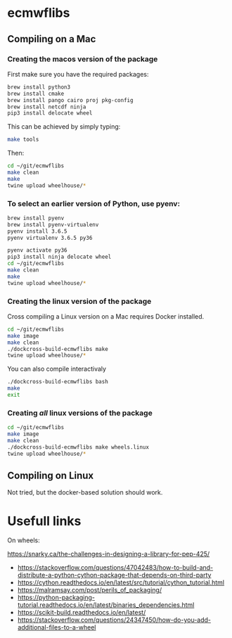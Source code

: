 # ecmwflibs

## Compiling on a Mac
### Creating the macos version of the package

First make sure you have the required packages:

```bash
brew install python3
brew install cmake
brew install pango cairo proj pkg-config
brew install netcdf ninja
pip3 install delocate wheel
```

This can be achieved by simply typing:

```bash
make tools
```

Then:

```bash
cd ~/git/ecmwflibs
make clean
make
twine upload wheelhouse/*
```

### To select an earlier version of Python, use pyenv:

```bash
brew install pyenv
brew install pyenv-virtualenv
pyenv install 3.6.5
pyenv virtualenv 3.6.5 py36

pyenv activate py36
pip3 install ninja delocate wheel
cd ~/git/ecmwflibs
make clean
make
twine upload wheelhouse/*

```

### Creating the linux version of the package

Cross compiling a Linux version on a Mac requires Docker installed.

```bash
cd ~/git/ecmwflibs
make image
make clean
./dockcross-build-ecmwflibs make
twine upload wheelhouse/*
```

You can also compile interactivaly

```bash
./dockcross-build-ecmwflibs bash
make
exit
```

### Creating *all* linux versions of the package
```bash
cd ~/git/ecmwflibs
make image
make clean
./dockcross-build-ecmwflibs make wheels.linux
twine upload wheelhouse/*
```

## Compiling on Linux

Not tried, but the docker-based solution should work.

# Usefull links

On wheels:

https://snarky.ca/the-challenges-in-designing-a-library-for-pep-425/

* https://stackoverflow.com/questions/47042483/how-to-build-and-distribute-a-python-cython-package-that-depends-on-third-party
* https://cython.readthedocs.io/en/latest/src/tutorial/cython_tutorial.html
* https://malramsay.com/post/perils_of_packaging/
* https://python-packaging-tutorial.readthedocs.io/en/latest/binaries_dependencies.html
* https://scikit-build.readthedocs.io/en/latest/
* https://stackoverflow.com/questions/24347450/how-do-you-add-additional-files-to-a-wheel
